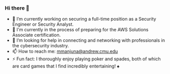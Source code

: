 ### Hi there 👋

- 🔭 I’m currently working on securing a full-time position as a Security Engineer or Security Analyst.
- 🌱 I'm currently in the process of preparing for the AWS Solutions Associate certification.
- 🤔 I’m looking for help in connecting and networking with professionals in the cybersecurity industry.
- 📫 How to reach me: mmanjuna@andrew.cmu.edu
- ⚡ Fun fact:  I thoroughly enjoy playing poker and spades, both of which are card games that I find incredibly entertaining! ♠

<!--
**Madh10/madh10** is a ✨ _special_ ✨ repository because its `README.md` (this file) appears on your GitHub profile.

Here are some ideas to get you started:

- 🔭 I’m currently working on ...
- 🌱 I’m currently learning ...
- 👯 I’m looking to collaborate on ...
- 🤔 I’m looking for help with ...
- 💬 Ask me about ...
- 📫 How to reach me: ...
- 😄 Pronouns: ...
- ⚡ Fun fact: ...
-->
